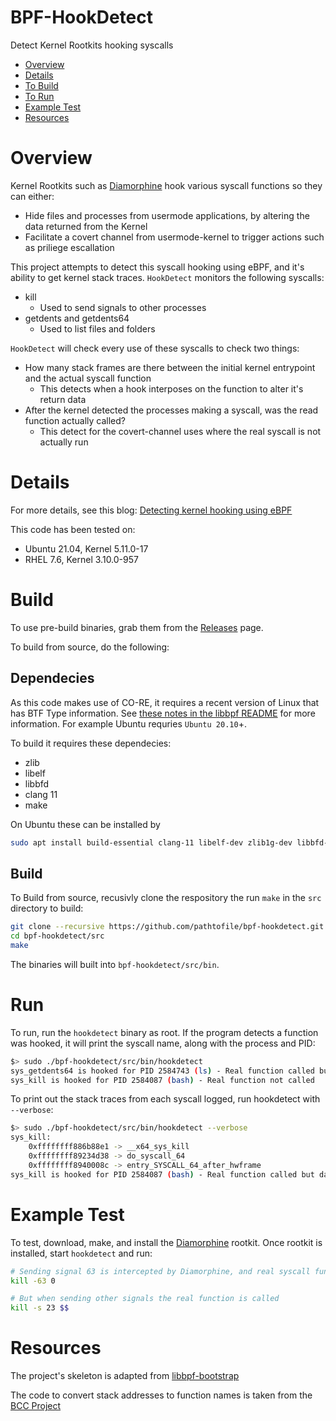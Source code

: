 # BPF-HookDetect
Detect Kernel Rootkits hooking syscalls

- [Overview](#Overview)
- [Details](#Details)
- [To Build](#Build)
- [To Run](#Run)
- [Example Test](#Example-Test)
- [Resources](#Resources)
# Overview
Kernel Rootkits such as [Diamorphine](https://github.com/m0nad/Diamorphine) hook various syscall functions
so they can either:
- Hide files and processes from usermode applications, by altering the data returned from the Kernel
- Facilitate a covert channel from usermode-kernel to trigger actions such as priliege escallation

This project attempts to detect this syscall hooking using eBPF, and it's ability to get kernel stack traces.
`HookDetect` monitors the following syscalls:
- kill
  - Used to send signals to other processes
- getdents and getdents64
  - Used to list files and folders

`HookDetect` will check every use of these syscalls to check two things:
- How many stack frames are there between the initial kernel entrypoint and the actual syscall function
  - This detects when a hook interposes on the function to alter it's return data
- After the kernel detected the processes making a syscall, was the read function actually called?
  - This detect for the covert-channel uses where the real syscall is not actually run

# Details
For more details, see this blog: [Detecting kernel hooking using eBPF](https://blog.tofile.dev)

This code has been tested on:
- Ubuntu 21.04, Kernel 5.11.0-17
- RHEL 7.6, Kernel 3.10.0-957

# Build
To use pre-build binaries, grab them from the [Releases](https://github.com/pathtofile/bpf-hookdetect/releases) page.

To build from source, do the following:

## Dependecies
As this code makes use of CO-RE, it requires a recent version of Linux that has BTF Type information.
See [these notes in the libbpf README](https://github.com/libbpf/libbpf/tree/master#bpf-co-re-compile-once--run-everywhere)
for more information. For example Ubuntu requries `Ubuntu 20.10`+.

To build it requires these dependecies:
- zlib
- libelf
- libbfd
- clang 11
- make

On Ubuntu these can be installed by
```bash
sudo apt install build-essential clang-11 libelf-dev zlib1g-dev libbfd-dev libcap-dev libfd-dev
```

## Build
To Build from source, recusivly clone the respository the run `make` in the `src` directory to build:
```bash
git clone --recursive https://github.com/pathtofile/bpf-hookdetect.git
cd bpf-hookdetect/src
make
```
The binaries will built into `bpf-hookdetect/src/bin`.


# Run
To run, run the `hookdetect` binary as root. If the program detects a function was hooked, it will print the syscall name,
along with the process and PID:
```bash
$> sudo ./bpf-hookdetect/src/bin/hookdetect
sys_getdents64 is hooked for PID 2584743 (ls) - Real function called but data possibly altered
sys_kill is hooked for PID 2584087 (bash) - Real function not called
```

To print out the stack traces from each syscall logged, run hookdetect with `--verbose`:
```bash
$> sudo ./bpf-hookdetect/src/bin/hookdetect --verbose
sys_kill:
    0xffffffff886b88e1 -> __x64_sys_kill
    0xffffffff89234d38 -> do_syscall_64
    0xffffffff8940008c -> entry_SYSCALL_64_after_hwframe
sys_kill is hooked for PID 2584087 (bash) - Real function called but data possibly altered
```

# Example Test
To test, download, make, and install the [Diamorphine](https://github.com/m0nad/Diamorphine) rootkit.
Once rootkit is installed, start `hookdetect` and run:
```bash
# Sending signal 63 is intercepted by Diamorphine, and real syscall function is not called
kill -63 0

# But when sending other signals the real function is called
kill -s 23 $$
```

# Resources
The project's skeleton is adapted from [libbpf-bootstrap](https://github.com/libbpf/libbpf-bootstrap/)

The code to convert stack addresses to function names is taken from the [BCC Project](https://github.com/iovisor/bcc/blob/master/libbpf-tools/trace_helpers.c)
